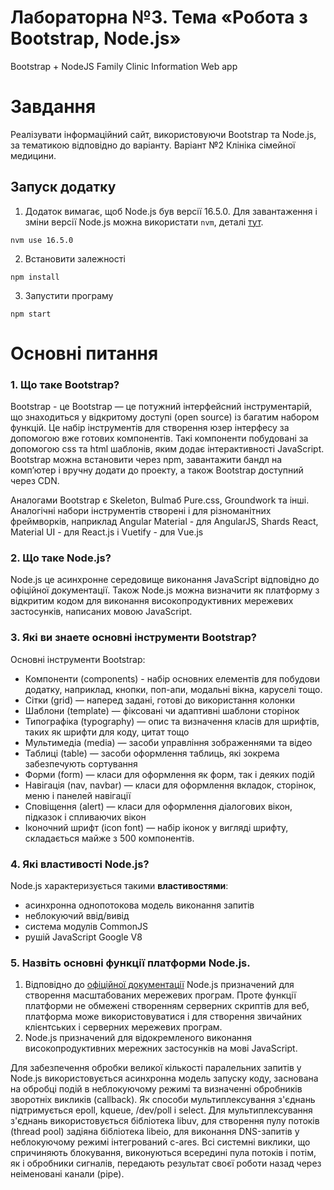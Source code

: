 # Лабораторна №3. Тема «Робота з Bootstrap, Node.js»

Bootstrap + NodeJS Family Clinic Information Web app

# Завдання
Реалізувати інформаційний сайт, використовуючи Bootstrap та Node.js, за тематикою відповідно до варіанту. Варіант №2 Клініка сімейної медицини.

## Запуск додатку
1. Додаток вимагає, щоб Node.js був версії 16.5.0. Для завантаження і зміни версії Node.js можна використати `nvm`, деталі [тут](https://github.com/nvm-sh/nvm).

```
nvm use 16.5.0
```
2. Встановити залежності

```
npm install
```

3. Запустити програму

```
npm start
```

# Основні питання

### 1. Що таке Bootstrap?

Bootstrap - це Bootstrap — це потужний інтерфейсний інструментарій, що знаходиться у відкритому доступі (open source) із багатим набором функцій. Це набір інструментів для створення юзер інтерфесу за допомогою вже готових компонентів. Такі компоненти побудовані за допомогою css та html шаблонів, яким додає інтерактивності JavaScript. Bootstrap можна встановити через npm, завантажити бандл на компʼютер і вручну додати до проекту, а також Bootstrap доступний через CDN.

Аналогами Bootstrap є Skeleton, Bulmaб Pure.css, Groundwork та інші. Аналогічні набори інструментів створені і для різноманітних фреймворків, наприклад Angular Material - для AngularJS, Shards React, Material UI - для React.js і Vuetify - для Vue.js

### 2. Що таке Node.js?

Node.js це асинхронне середовище виконання JavaScript відповідно до офіційної документації. Також Node.js можна визначити як платформу з відкритим кодом для виконання високопродуктивних мережевих застосунків, написаних мовою JavaScript.

### 3. Які ви знаете основні інструменти Bootstrap?

Основні інструменти Bootstrap:
* Компоненти (components) - набір основних елементів для побудови додатку, наприклад, кнопки, поп-апи, модальні вікна, каруселі тощо.
* Сітки (grid) — наперед задані, готові до використання колонки
* Шаблони (template) — фіксовані чи адаптивні шаблони сторінок
* Типографіка (typography) — опис та визначення класів для шрифтів, таких як шрифти для коду, цитат тощо
* Мультимедіа (media) — засоби управління зображеннями та відео
* Таблиці (table) — засоби оформлення таблиць, які зокрема забезпечують сортування
* Форми (form) — класи для оформлення як форм, так і деяких подій
* Навігація (nav, navbar) — класи для оформлення вкладок, сторінок, меню і панелей навігації
* Сповіщення (alert) — класи для оформлення діалогових вікон, підказок і спливаючих вікон
* Іконочний шрифт (icon font) — набір іконок у вигляді шрифту, складається майже з 500 компонентів.

### 4. Які властивості Node.js?

Node.js характеризується такими **властивостями**:
* асинхронна однопотокова модель виконання запитів
* неблокуючий ввід/вивід
* система модулів CommonJS
* рушій JavaScript Google V8

### 5. Назвіть основні функції платформи Node.js.
1. Відповідно до [офіційної документації](https://nodejs.org/en/about/) Node.js призначений для створення масштабованих мережевих програм. Проте функції платформи не обмежені створенням серверних скриптів для веб, платформа може використовуватися і для створення звичайних клієнтських і серверних мережевих програм. 
2. Node.js призначений для відокремленого виконання високопродуктивних мережних застосунків на мові JavaScript.

Для забезпечення обробки великої кількості паралельних запитів у Node.js використовується асинхронна модель запуску коду, заснована на обробці подій в неблокуючому режимі та визначенні обробників зворотніх викликів (callback). 
Як способи мультиплексування з'єднань підтримується epoll, kqueue, /dev/poll і select. Для мультиплексування з'єднань використовується бібліотека libuv, для створення пулу потоків (thread pool) задіяна бібліотека libeio, для виконання DNS-запитів у неблокуючому режимі інтегрований c-ares. Всі системні виклики, що спричиняють блокування, виконуються всередині пула потоків і потім, як і обробники сигналів, передають результат своєї роботи назад через неіменовані канали (pipe).

